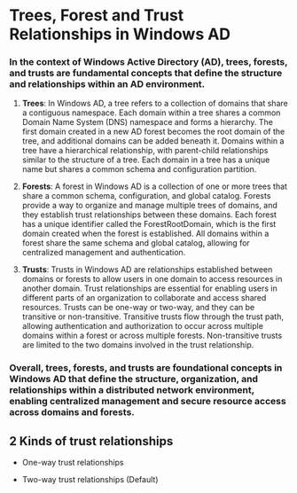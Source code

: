 # Trees, Forest and Trust Relationships in Windows AD

### In the context of Windows Active Directory (AD), trees, forests, and trusts are fundamental concepts that define the structure and relationships within an AD environment.

1. **Trees**: In Windows AD, a tree refers to a collection of domains that share a contiguous namespace. Each domain within a tree shares a common Domain Name System (DNS) namespace and forms a hierarchy. The first domain created in a new AD forest becomes the root domain of the tree, and additional domains can be added beneath it. Domains within a tree have a hierarchical relationship, with parent-child relationships similar to the structure of a tree. Each domain in a tree has a unique name but shares a common schema and configuration partition.

2. **Forests**: A forest in Windows AD is a collection of one or more trees that share a common schema, configuration, and global catalog. Forests provide a way to organize and manage multiple trees of domains, and they establish trust relationships between these domains. Each forest has a unique identifier called the ForestRootDomain, which is the first domain created when the forest is established. All domains within a forest share the same schema and global catalog, allowing for centralized management and authentication.

3. **Trusts**: Trusts in Windows AD are relationships established between domains or forests to allow users in one domain to access resources in another domain. Trust relationships are essential for enabling users in different parts of an organization to collaborate and access shared resources. Trusts can be one-way or two-way, and they can be transitive or non-transitive. Transitive trusts flow through the trust path, allowing authentication and authorization to occur across multiple domains within a forest or across multiple forests. Non-transitive trusts are limited to the two domains involved in the trust relationship.

### Overall, trees, forests, and trusts are foundational concepts in Windows AD that define the structure, organization, and relationships within a distributed network environment, enabling centralized management and secure resource access across domains and forests.

## 2 Kinds of trust relationships

 - One-way trust relationships

 - Two-way trust relationships (Default)
